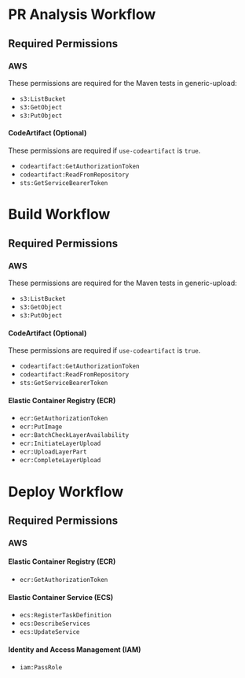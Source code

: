 # PR Analysis Workflow

## Required Permissions

### AWS

These permissions are required for the Maven tests in generic-upload:

 - `s3:ListBucket`
 - `s3:GetObject`
 - `s3:PutObject`

#### CodeArtifact (Optional)

These permissions are required if `use-codeartifact` is `true`.

 - `codeartifact:GetAuthorizationToken`
 - `codeartifact:ReadFromRepository`
 - `sts:GetServiceBearerToken`

# Build Workflow

## Required Permissions

### AWS

These permissions are required for the Maven tests in generic-upload:

 - `s3:ListBucket`
 - `s3:GetObject`
 - `s3:PutObject`
 
#### CodeArtifact (Optional)

These permissions are required if `use-codeartifact` is `true`.

 - `codeartifact:GetAuthorizationToken`
 - `codeartifact:ReadFromRepository`
 - `sts:GetServiceBearerToken`

#### Elastic Container Registry (ECR)

 - `ecr:GetAuthorizationToken`
 - `ecr:PutImage`
 - `ecr:BatchCheckLayerAvailability`
 - `ecr:InitiateLayerUpload`
 - `ecr:UploadLayerPart`
 - `ecr:CompleteLayerUpload`

# Deploy Workflow

## Required Permissions

### AWS

#### Elastic Container Registry (ECR)

 - `ecr:GetAuthorizationToken`

#### Elastic Container Service (ECS)

 - `ecs:RegisterTaskDefinition`
 - `ecs:DescribeServices`
 - `ecs:UpdateService`

#### Identity and Access Management (IAM)

- `iam:PassRole`
